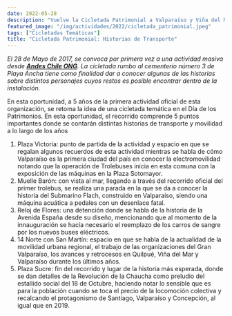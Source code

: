 ```yaml
---
date: 2022-05-28
description: "Vuelve la Cicletada Patrimonial a Valparaíso y Viña del Mar en el aniversario de nuestra primera actividad"
featured_image: "/img/actividades/2022/cicletada_patrimonial.jpeg"
tags: ["Cicletadas Temáticas"]
title: "Cicletada Patrimonial: Historias de Transporte"
---
```



_El 28 de Mayo de 2017, se convoca por primera vez a una actividad masiva desde [**Andes Chile ONG**](/). La cicletada rumbo al cementerio número 3 de Playa Ancha tiene como finalidad dar a conocer algunas de las historias sobre distintos personajes cuyos restos es posible encontrar dentro de la instalación._

En esta oportunidad, a 5 años de la primera actividad oficial de esta organización, se retoma la idea de una cicletada temática en el Día de los Patrimonios. En esta oportunidad, el recorrido comprende 5 puntos importantes donde se contarán distintas historias de transporte y movilidad a lo largo de los años

1. Plaza Victoria: punto de partida de la actividad y espacio en que se regalan algunos recuerdos de esta actividad mientras se habla de cómo Valparaíso es la primera ciudad del país en conocer la electromovilidad notando que la operación de Trolebuses inicia en esta comuna con la exposición de las máquinas en la Plaza Sotomayor.
2. Muelle Barón: con vista al mar, llegando a través del recorrido oficial del primer trolebus, se realiza una parada en la que se da a conocer la historia del Submarino Flach, construido en Valparaíso, siendo una máquina acuática a pedales con un desenlace fatal.
3. Reloj de Flores: una detención donde se habla de la historia de la Avenida España desde su diseño, mencionando que al momento de la innauguración se hacía necesario el reemplazo de los carros de sangre por los nuevos buses eléctricos.
4. 14 Norte con San Martín: espacio en que se habla de la actualidad de la movilidad urbana regional, el trabajo de las organizaciones del Gran Valparaíso, los avances y retrocesos en Quilpué, Viña del Mar y Valparaíso durante los últimos años.
5. Plaza Sucre: fin del recorrido y lugar de la historia más esperada, donde se dan detalles de la Revolución de la Chaucha como preludio del estallido social del 18 de Octubre, haciendo notar lo sensible que es para la población cuando se toca el precio de la locomoción colectiva y recalcando el protagonismo de Santiago, Valparaíso y Concepción, al igual que en 2019.